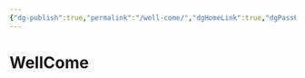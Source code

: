 ```yaml
---
{"dg-publish":true,"permalink":"/well-come/","dgHomeLink":true,"dgPassFrontmatter":false}
---
```



# WellCome

